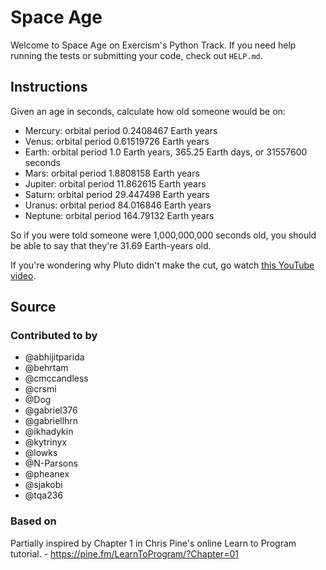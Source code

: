 # Space Age

Welcome to Space Age on Exercism's Python Track.
If you need help running the tests or submitting your code, check out `HELP.md`.

## Instructions

Given an age in seconds, calculate how old someone would be on:

- Mercury: orbital period 0.2408467 Earth years
- Venus: orbital period 0.61519726 Earth years
- Earth: orbital period 1.0 Earth years, 365.25 Earth days, or 31557600 seconds
- Mars: orbital period 1.8808158 Earth years
- Jupiter: orbital period 11.862615 Earth years
- Saturn: orbital period 29.447498 Earth years
- Uranus: orbital period 84.016846 Earth years
- Neptune: orbital period 164.79132 Earth years

So if you were told someone were 1,000,000,000 seconds old, you should
be able to say that they're 31.69 Earth-years old.

If you're wondering why Pluto didn't make the cut, go watch [this YouTube video][pluto-video].

[pluto-video]: https://www.youtube.com/watch?v=Z_2gbGXzFbs

## Source

### Contributed to by

- @abhijitparida
- @behrtam
- @cmccandless
- @crsmi
- @Dog
- @gabriel376
- @gabriellhrn
- @ikhadykin
- @kytrinyx
- @lowks
- @N-Parsons
- @pheanex
- @sjakobi
- @tqa236

### Based on

Partially inspired by Chapter 1 in Chris Pine's online Learn to Program tutorial. - https://pine.fm/LearnToProgram/?Chapter=01